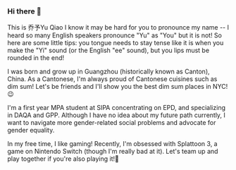 ### Hi there 👋
This is 乔予Yu Qiao
I know it may be hard for you to pronounce my name -- I heard so many English speakers pronounce "Yu" as "You" but it is not! So here are some little tips: you tongue needs to stay tense like it is when you make the "Yi" sound (or the English "ee" sound), but you lips must be rounded in the end!

I was born and grow up in Guangzhou (historically known as Canton), China. As a Cantonese, I'm always proud of Cantonese cuisines such as dim sum! Let's be friends and I'll show you the best dim sum places in NYC!:wink:

I'm a first year MPA student at SIPA concentrating on EPD, and specializing in DAQA and GPP. Although I have no idea about my future path currently, I want to navigate more gender-related social problems and advocate for gender equality.  

In my free time, I like gaming! Recently, I'm obsessed with Splattoon 3, a game on Nintendo Switch (though I'm really bad at it). Let's team up and play together if you're also playing it!🥰

<!--
**YQ0628/YQ0628** is a ✨ _special_ ✨ repository because its `README.md` (this file) appears on your GitHub profile.

Here are some ideas to get you started:

- 🔭 I’m currently working on ...
- 🌱 I’m currently learning ...
- 👯 I’m looking to collaborate on ...
- 🤔 I’m looking for help with ...
- 💬 Ask me about ...
- 📫 How to reach me: ...
- 😄 Pronouns: ...
- ⚡ Fun fact: ...
-->
